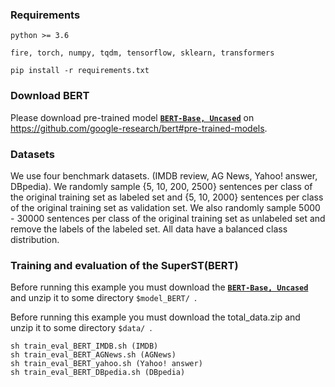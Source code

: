 ### Requirements

    python >= 3.6
    
    fire, torch, numpy, tqdm, tensorflow, sklearn, transformers
    
    pip install -r requirements.txt

### Download BERT

Please download pre-trained model **[`BERT-Base, Uncased`](https://storage.googleapis.com/bert_models/2018_10_18/uncased_L-12_H-768_A-12.zip)** on https://github.com/google-research/bert#pre-trained-models.

### Datasets

We use four benchmark datasets. (IMDB review, AG News, Yahoo! answer, DBpedia). We randomly sample {5, 10, 200, 2500} sentences per class of the original training set as labeled set and {5, 10, 2000} sentences per class of the original training set as validation set. We also randomly sample 5000 - 30000 sentences per class of the original training set as unlabeled set and remove the labels of the labeled set. All data have a balanced class distribution. 


### Training and evaluation of the SuperST(BERT)

Before running this example you must download the **[`BERT-Base, Uncased`](https://storage.googleapis.com/bert_models/2018_10_18/uncased_L-12_H-768_A-12.zip)** and unzip it to some directory `$model_BERT/ `.

Before running this example you must download the total_data.zip and unzip it to some directory `$data/ `.

    sh train_eval_BERT_IMDB.sh (IMDB)
    sh train_eval_BERT_AGNews.sh (AGNews)
    sh train_eval_BERT_yahoo.sh (Yahoo! answer)
    sh train_eval_BERT_DBpedia.sh (DBpedia)


